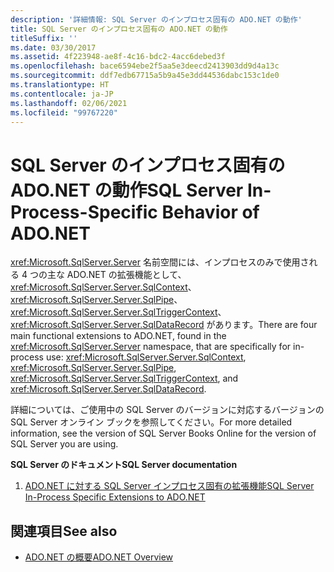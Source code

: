 ```yaml
---
description: '詳細情報: SQL Server のインプロセス固有の ADO.NET の動作'
title: SQL Server のインプロセス固有の ADO.NET の動作
titleSuffix: ''
ms.date: 03/30/2017
ms.assetid: 4f223948-ae8f-4c16-bdc2-4acc6debed3f
ms.openlocfilehash: bace6594ebe2f5aa5e3deecd2413903dd9d4a13c
ms.sourcegitcommit: ddf7edb67715a5b9a45e3dd44536dabc153c1de0
ms.translationtype: HT
ms.contentlocale: ja-JP
ms.lasthandoff: 02/06/2021
ms.locfileid: "99767220"
---
```

# <a name="sql-server-in-process-specific-behavior-of-adonet"></a><span data-ttu-id="757a4-103">SQL Server のインプロセス固有の ADO.NET の動作</span><span class="sxs-lookup"><span data-stu-id="757a4-103">SQL Server In-Process-Specific Behavior of ADO.NET</span></span>

<span data-ttu-id="757a4-104"><xref:Microsoft.SqlServer.Server> 名前空間には、インプロセスのみで使用される 4 つの主な ADO.NET の拡張機能として、<xref:Microsoft.SqlServer.Server.SqlContext>、<xref:Microsoft.SqlServer.Server.SqlPipe>、<xref:Microsoft.SqlServer.Server.SqlTriggerContext>、<xref:Microsoft.SqlServer.Server.SqlDataRecord> があります。</span><span class="sxs-lookup"><span data-stu-id="757a4-104">There are four main functional extensions to ADO.NET, found in the <xref:Microsoft.SqlServer.Server> namespace, that are specifically for in-process use: <xref:Microsoft.SqlServer.Server.SqlContext>, <xref:Microsoft.SqlServer.Server.SqlPipe>, <xref:Microsoft.SqlServer.Server.SqlTriggerContext>, and <xref:Microsoft.SqlServer.Server.SqlDataRecord>.</span></span>  
  
 <span data-ttu-id="757a4-105">詳細については、ご使用中の SQL Server のバージョンに対応するバージョンの SQL Server オンライン ブックを参照してください。</span><span class="sxs-lookup"><span data-stu-id="757a4-105">For more detailed information, see the version of SQL Server Books Online for the version of SQL Server you are using.</span></span>  
  
 <span data-ttu-id="757a4-106">**SQL Server のドキュメント**</span><span class="sxs-lookup"><span data-stu-id="757a4-106">**SQL Server documentation**</span></span>  
  
1. [<span data-ttu-id="757a4-107">ADO.NET に対する SQL Server インプロセス固有の拡張機能</span><span class="sxs-lookup"><span data-stu-id="757a4-107">SQL Server In-Process Specific Extensions to ADO.NET</span></span>](/sql/relational-databases/clr-integration-data-access-in-process-ado-net/sql-server-in-process-specific-extensions-to-ado-net)  
  
## <a name="see-also"></a><span data-ttu-id="757a4-108">関連項目</span><span class="sxs-lookup"><span data-stu-id="757a4-108">See also</span></span>

- [<span data-ttu-id="757a4-109">ADO.NET の概要</span><span class="sxs-lookup"><span data-stu-id="757a4-109">ADO.NET Overview</span></span>](../ado-net-overview.md)
